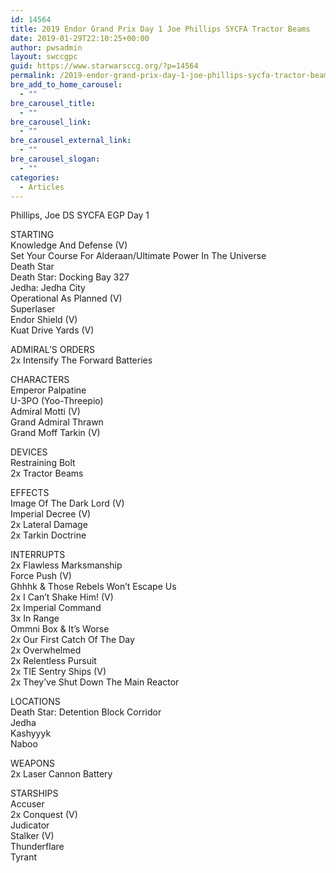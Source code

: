 ```yaml
---
id: 14564
title: 2019 Endor Grand Prix Day 1 Joe Phillips SYCFA Tractor Beams
date: 2019-01-29T22:10:25+00:00
author: pwsadmin
layout: swccgpc
guid: https://www.starwarsccg.org/?p=14564
permalink: /2019-endor-grand-prix-day-1-joe-phillips-sycfa-tractor-beams/
bre_add_to_home_carousel:
  - ""
bre_carousel_title:
  - ""
bre_carousel_link:
  - ""
bre_carousel_external_link:
  - ""
bre_carousel_slogan:
  - ""
categories:
  - Articles
---
```

Phillips, Joe DS SYCFA EGP Day 1

STARTING  
Knowledge And Defense (V)  
Set Your Course For Alderaan/Ultimate Power In The Universe  
Death Star  
Death Star: Docking Bay 327  
Jedha: Jedha City  
Operational As Planned (V)  
Superlaser  
Endor Shield (V)  
Kuat Drive Yards (V)

ADMIRAL’S ORDERS  
2x Intensify The Forward Batteries

CHARACTERS  
Emperor Palpatine  
U-3PO (Yoo-Threepio)  
Admiral Motti (V)  
Grand Admiral Thrawn  
Grand Moff Tarkin (V)

DEVICES  
Restraining Bolt  
2x Tractor Beams  


EFFECTS  
Image Of The Dark Lord (V)  
Imperial Decree (V)  
2x Lateral Damage  
2x Tarkin Doctrine

INTERRUPTS  
2x Flawless Marksmanship  
Force Push (V)  
Ghhhk & Those Rebels Won&#8217;t Escape Us  
2x I Can&#8217;t Shake Him! (V)  
2x Imperial Command  
3x In Range  
Ommni Box & It&#8217;s Worse  
2x Our First Catch Of The Day  
2x Overwhelmed  
2x Relentless Pursuit  
2x TIE Sentry Ships (V)  
2x They&#8217;ve Shut Down The Main Reactor

LOCATIONS  
Death Star: Detention Block Corridor  
Jedha  
Kashyyyk  
Naboo

WEAPONS  
2x Laser Cannon Battery

STARSHIPS  
Accuser  
2x Conquest (V)  
Judicator  
Stalker (V)  
Thunderflare  
Tyrant